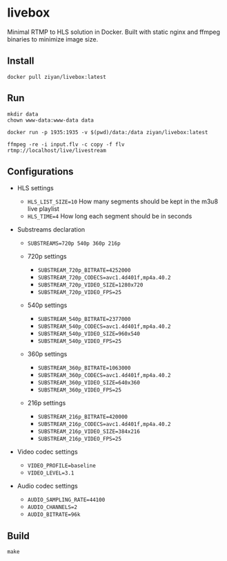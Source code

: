 # livebox
Minimal RTMP to HLS solution in Docker. Built with static nginx and ffmpeg binaries to minimize image size.

## Install

```
docker pull ziyan/livebox:latest
```

## Run

```
mkdir data
chown www-data:www-data data
```

```
docker run -p 1935:1935 -v $(pwd)/data:/data ziyan/livebox:latest
```

```
ffmpeg -re -i input.flv -c copy -f flv rtmp://localhost/live/livestream
```

## Configurations

- HLS settings
  - ```HLS_LIST_SIZE=10``` How many segments should be kept in the m3u8 live playlist
  - ```HLS_TIME=4``` How long each segment should be in seconds

- Substreams declaration
  - ```SUBSTREAMS=720p 540p 360p 216p```

  - 720p settings
    - ```SUBSTREAM_720p_BITRATE=4252000```
    - ```SUBSTREAM_720p_CODECS=avc1.4d401f,mp4a.40.2```
    - ```SUBSTREAM_720p_VIDEO_SIZE=1280x720```
    - ```SUBSTREAM_720p_VIDEO_FPS=25```

  - 540p settings
    - ```SUBSTREAM_540p_BITRATE=2377000```
    - ```SUBSTREAM_540p_CODECS=avc1.4d401f,mp4a.40.2```
    - ```SUBSTREAM_540p_VIDEO_SIZE=960x540```
    - ```SUBSTREAM_540p_VIDEO_FPS=25```

  - 360p settings
    - ```SUBSTREAM_360p_BITRATE=1063000```
    - ```SUBSTREAM_360p_CODECS=avc1.4d401f,mp4a.40.2```
    - ```SUBSTREAM_360p_VIDEO_SIZE=640x360```
    - ```SUBSTREAM_360p_VIDEO_FPS=25```

  - 216p settings
    - ```SUBSTREAM_216p_BITRATE=420000```
    - ```SUBSTREAM_216p_CODECS=avc1.4d401f,mp4a.40.2```
    - ```SUBSTREAM_216p_VIDEO_SIZE=384x216```
    - ```SUBSTREAM_216p_VIDEO_FPS=25```

- Video codec settings
  - ```VIDEO_PROFILE=baseline```
  - ```VIDEO_LEVEL=3.1```

- Audio codec settings
  - ```AUDIO_SAMPLING_RATE=44100```
  - ```AUDIO_CHANNELS=2```
  - ```AUDIO_BITRATE=96k```

## Build

```
make
```
